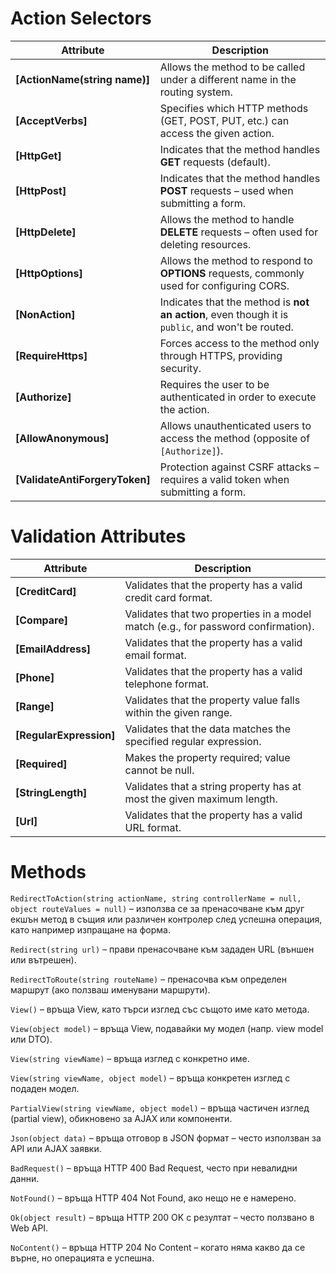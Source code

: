 # Action Selectors
| **Attribute**                    | **Description**                                                                                  |
| -------------------------------- | ------------------------------------------------------------------------------------------------ |
| **[ActionName(string name)]**    | Allows the method to be called under a different name in the routing system.                     |
| **[AcceptVerbs]**                | Specifies which HTTP methods (GET, POST, PUT, etc.) can access the given action.                 |
| **[HttpGet]**                    | Indicates that the method handles **GET** requests (default).                                    |
| **[HttpPost]**                   | Indicates that the method handles **POST** requests – used when submitting a form.               |
| **[HttpDelete]**                 | Allows the method to handle **DELETE** requests – often used for deleting resources.             |
| **[HttpOptions]**                | Allows the method to respond to **OPTIONS** requests, commonly used for configuring CORS.        |
| **[NonAction]**                  | Indicates that the method is **not an action**, even though it is `public`, and won't be routed. |
| **[RequireHttps]**               | Forces access to the method only through HTTPS, providing security.                              |
| **[Authorize]**                  | Requires the user to be authenticated in order to execute the action.                            |
| **[AllowAnonymous]**             | Allows unauthenticated users to access the method (opposite of `[Authorize]`).                   |
| **[ValidateAntiForgeryToken]**   | Protection against CSRF attacks – requires a valid token when submitting a form.                 |
# Validation Attributes
| **Attribute**           | **Description**                                                                   |
| ----------------------- | --------------------------------------------------------------------------------- |
| **[CreditCard]**        | Validates that the property has a valid credit card format.                       |
| **[Compare]**           | Validates that two properties in a model match (e.g., for password confirmation). |
| **[EmailAddress]**      | Validates that the property has a valid email format.                             |
| **[Phone]**             | Validates that the property has a valid telephone format.                         |
| **[Range]**             | Validates that the property value falls within the given range.                   |
| **[RegularExpression]** | Validates that the data matches the specified regular expression.                 |
| **[Required]**          | Makes the property required; value cannot be null.                                |
| **[StringLength]**      | Validates that a string property has at most the given maximum length.            |
| **[Url]**               | Validates that the property has a valid URL format.                               |
# Methods
`RedirectToAction(string actionName, string controllerName = null, object routeValues = null)` – използва се за пренасочване към друг екшън метод в същия или различен контролер след успешна операция, като например изпращане на форма.

`Redirect(string url)` – прави пренасочване към зададен URL (външен или вътрешен).

`RedirectToRoute(string routeName)` – пренасочва към определен маршрут (ако ползваш именувани маршрути).

`View()` – връща View, като търси изглед със същото име като метода.

`View(object model)` – връща View, подавайки му модел (напр. view model или DTO).

`View(string viewName)` – връща изглед с конкретно име.

`View(string viewName, object model)` – връща конкретен изглед с подаден модел.

`PartialView(string viewName, object model)` – връща частичен изглед (partial view), обикновено за AJAX или компоненти.

`Json(object data)` – връща отговор в JSON формат – често използван за API или AJAX заявки.

`BadRequest()` – връща HTTP 400 Bad Request, често при невалидни данни.

`NotFound()` – връща HTTP 404 Not Found, ако нещо не е намерено.

`Ok(object result)` – връща HTTP 200 OK с резултат – често ползвано в Web API.

`NoContent()` – връща HTTP 204 No Content – когато няма какво да се върне, но операцията е успешна.